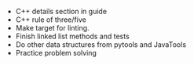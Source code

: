 - C++ details section in guide
- C++ rule of three/five
- Make target for linting.
- Finish linked list methods and tests
- Do other data structures from pytools and JavaTools
- Practice problem solving
